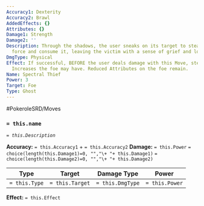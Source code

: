 ```yaml
---
Accuracy1: Dexterity
Accuracy2: Brawl
AddedEffects: {}
Attributes: {}
Damage1: Strength
Damage2: ''
Description: Through the shadows, the user sneaks on its target to steal its life
  force and consume it, leaving the victim with a sense of grief and loss.
DmgType: Physical
Effect: If successful, BEFORE the user deals damage with this Move, steal all Attribute
  Increases the foe may have. Reduced Attributes on the foe remain.
Name: Spectral Thief
Power: 3
Target: Foe
Type: Ghost
---
```


#PokeroleSRD/Moves

### `= this.name` 
*`= this.Description`*

**Accuracy:** `= this.Accuracy1` + `= this.Accuracy2`
**Damage:** `= this.Power` `= choice(length(this.Damage1)=0, "","\+ "+ this.Damage1)` `= choice(length(this.Damage2)=0, "","\+ "+ this.Damage2)`

| Type          | Target          | Damage Type          | Power          |
| ------------- | --------------- | ---------------- | -------------- |
| `= this.Type` | `= this.Target` | `= this.DmgType` | `= this.Power` | 

**Effect:** `= this.Effect`